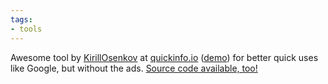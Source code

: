 ```yaml
---
tags:
- tools
---
```

Awesome tool by [KirillOsenkov][KirillOsenkov] at [quickinfo.io][site]
([demo][demo]) for better quick uses like Google, but without the ads. [Source
code available, too!][source]

[KirillOsenkov]: https://mastodon.social/@KirillOsenkov
[site]: https://quickinfo.io/
[demo]: https://quickinfo.io/?demo
[source]: https://github.com/kirillosenkov/quickinfo
